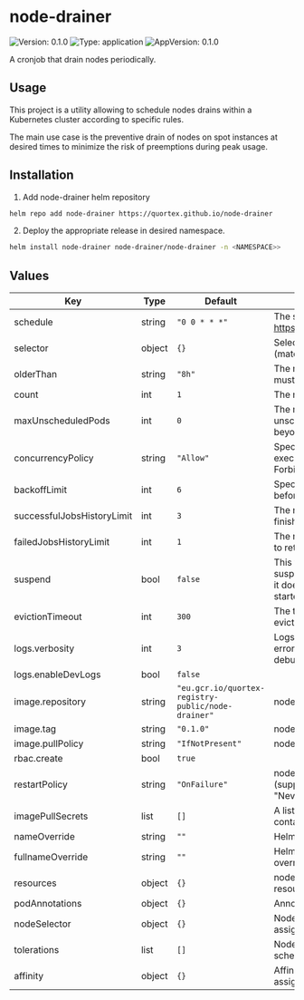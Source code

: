 # node-drainer

![Version: 0.1.0](https://img.shields.io/badge/Version-0.1.0-informational?style=flat-square) ![Type: application](https://img.shields.io/badge/Type-application-informational?style=flat-square) ![AppVersion: 0.1.0](https://img.shields.io/badge/AppVersion-0.1.0-informational?style=flat-square)

A cronjob that drain nodes periodically.

## Usage

This project is a utility allowing to schedule nodes drains within a Kubernetes cluster according to specific rules.

The main use case is the preventive drain of nodes on spot instances at desired times to minimize the risk of preemptions during peak usage.

## Installation

1. Add node-drainer helm repository

```sh
helm repo add node-drainer https://quortex.github.io/node-drainer
```

2. Deploy the appropriate release in desired namespace.

```sh
helm install node-drainer node-drainer/node-drainer -n <NAMESPACE>>
```

## Values

| Key | Type | Default | Description |
|-----|------|---------|-------------|
| schedule | string | `"0 0 * * *"` | The schedule in Cron format, see https://en.wikipedia.org/wiki/Cron. |
| selector | object | `{}` | Selector to list the nodes to drain (matching labels). |
| olderThan | string | `"8h"` | The minimum lifespan that a node must have to be drained. |
| count | int | `1` | The number of nodes to drain. |
| maxUnscheduledPods | int | `0` | The maximum number of unscheduled pods on the cluster beyond which the drain will fail. |
| concurrencyPolicy | string | `"Allow"` | Specifies how to treat concurrent executions of a Job (Allow / Forbid / Replace). |
| backoffLimit | int | `6` | Specifies the number of retries before marking a job as failed. |
| successfulJobsHistoryLimit | int | `3` | The number of successful finished jobs to retain. |
| failedJobsHistoryLimit | int | `1` | The number of failed finished jobs to retain. |
| suspend | bool | `false` | This flag tells the controller to suspend subsequent executions, it does not apply to already started executions. |
| evictionTimeout | int | `300` | The timeout in seconds for pods eviction during node drain |
| logs.verbosity | int | `3` | Logs verbosity:  0 => panic  1 => error  2 => warning  3 => info  4 => debug |
| logs.enableDevLogs | bool | `false` |  |
| image.repository | string | `"eu.gcr.io/quortex-registry-public/node-drainer"` | node-drainer image repository. |
| image.tag | string | `"0.1.0"` | node-drainer image tag. |
| image.pullPolicy | string | `"IfNotPresent"` | node-drainer image pull policy. |
| rbac.create | bool | `true` |  |
| restartPolicy | string | `"OnFailure"` | node-drainer restartPolicy (supported values: "OnFailure", "Never"). |
| imagePullSecrets | list | `[]` | A list of secrets used to pull containers images. |
| nameOverride | string | `""` | Helm's name computing override. |
| fullnameOverride | string | `""` | Helm's fullname computing override. |
| resources | object | `{}` | node-drainer container required resources. |
| podAnnotations | object | `{}` | Annotations to be added to pods. |
| nodeSelector | object | `{}` | Node labels for node-drainer pod assignment. |
| tolerations | list | `[]` | Node tolerations for node-drainer scheduling to nodes with taints. |
| affinity | object | `{}` | Affinity for node-drainer pod assignment. |

